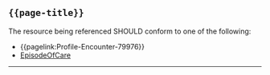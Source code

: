 ## `{{page-title}}`

The resource being referenced SHOULD conform to one of the following:

- {{pagelink:Profile-Encounter-79976}}
- <a href="https://hl7.org/fhir/R4/episodeofcare.html">EpisodeOfCare</a>

---

